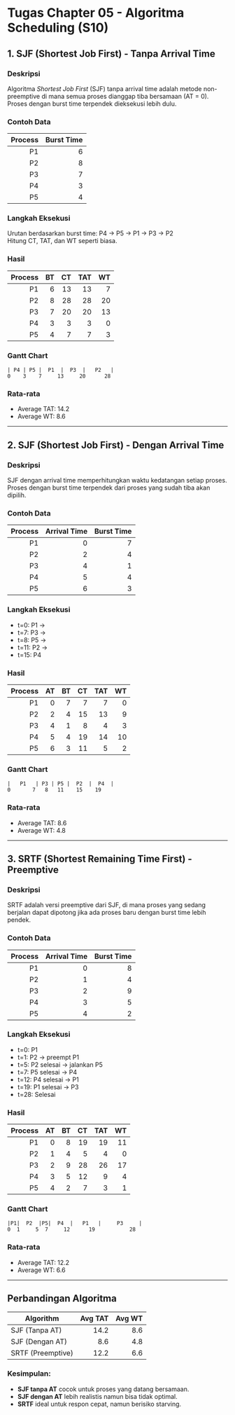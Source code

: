 
# Tugas Chapter 05 - Algoritma Scheduling (S10)

##  1. SJF (Shortest Job First) - Tanpa Arrival Time

###  Deskripsi
Algoritma *Shortest Job First* (SJF) tanpa arrival time adalah metode non-preemptive di mana semua proses dianggap tiba bersamaan (AT = 0). Proses dengan burst time terpendek dieksekusi lebih dulu.

###  Contoh Data
| Process | Burst Time |
|--------:|-----------:|
| P1      | 6          |
| P2      | 8          |
| P3      | 7          |
| P4      | 3          |
| P5      | 4          |

###  Langkah Eksekusi
Urutan berdasarkan burst time: P4 → P5 → P1 → P3 → P2  
Hitung CT, TAT, dan WT seperti biasa.

###  Hasil
| Process | BT | CT | TAT | WT |
|--------:|---:|---:|----:|---:|
| P1      | 6  | 13 | 13  | 7  |
| P2      | 8  | 28 | 28  | 20 |
| P3      | 7  | 20 | 20  | 13 |
| P4      | 3  | 3  | 3   | 0  |
| P5      | 4  | 7  | 7   | 3  |

###  Gantt Chart
```
| P4 | P5 |  P1  |  P3  |   P2   |
0    3    7     13     20      28
```

###  Rata-rata
-  Average TAT: 14.2  
-  Average WT: 8.6

---

##  2. SJF (Shortest Job First) - Dengan Arrival Time

###  Deskripsi
SJF dengan arrival time memperhitungkan waktu kedatangan setiap proses. Proses dengan burst time terpendek dari proses yang sudah tiba akan dipilih.

###  Contoh Data
| Process | Arrival Time | Burst Time |
|--------:|-------------:|-----------:|
| P1      | 0            | 7          |
| P2      | 2            | 4          |
| P3      | 4            | 1          |
| P4      | 5            | 4          |
| P5      | 6            | 3          |

###  Langkah Eksekusi
- t=0: P1 →  
- t=7: P3 →  
- t=8: P5 →  
- t=11: P2 →  
- t=15: P4

###  Hasil
| Process | AT | BT | CT | TAT | WT |
|--------:|---:|---:|---:|----:|---:|
| P1      | 0  | 7  | 7  | 7   | 0  |
| P2      | 2  | 4  | 15 | 13  | 9  |
| P3      | 4  | 1  | 8  | 4   | 3  |
| P4      | 5  | 4  | 19 | 14  | 10 |
| P5      | 6  | 3  | 11 | 5   | 2  |

###  Gantt Chart
```
|   P1   | P3 | P5 |  P2  |  P4  |
0       7   8   11    15    19
```

###  Rata-rata
-  Average TAT: 8.6  
-  Average WT: 4.8

---

##  3. SRTF (Shortest Remaining Time First) - Preemptive

###  Deskripsi
SRTF adalah versi preemptive dari SJF, di mana proses yang sedang berjalan dapat dipotong jika ada proses baru dengan burst time lebih pendek.

###  Contoh Data
| Process | Arrival Time | Burst Time |
|--------:|-------------:|-----------:|
| P1      | 0            | 8          |
| P2      | 1            | 4          |
| P3      | 2            | 9          |
| P4      | 3            | 5          |
| P5      | 4            | 2          |

###  Langkah Eksekusi
- t=0: P1  
- t=1: P2 → preempt P1  
- t=5: P2 selesai → jalankan P5  
- t=7: P5 selesai → P4  
- t=12: P4 selesai → P1  
- t=19: P1 selesai → P3  
- t=28: Selesai

###  Hasil
| Process | AT | BT | CT | TAT | WT |
|--------:|---:|---:|---:|----:|---:|
| P1      | 0  | 8  | 19 | 19  | 11 |
| P2      | 1  | 4  | 5  | 4   | 0  |
| P3      | 2  | 9  | 28 | 26  | 17 |
| P4      | 3  | 5  | 12 | 9   | 4  |
| P5      | 4  | 2  | 7  | 3   | 1  |

###  Gantt Chart
```
|P1|  P2  |P5|  P4  |   P1   |     P3     |
0  1     5  7     12      19           28
```

###  Rata-rata
-  Average TAT: 12.2  
-  Average WT: 6.6

---

##  Perbandingan Algoritma

| Algorithm         | Avg TAT | Avg WT |
|------------------|--------:|-------:|
| SJF (Tanpa AT)   | 14.2    | 8.6    |
| SJF (Dengan AT)  | 8.6     | 4.8    |
| SRTF (Preemptive)| 12.2    | 6.6    |

###  Kesimpulan:
- **SJF tanpa AT** cocok untuk proses yang datang bersamaan.
- **SJF dengan AT** lebih realistis namun bisa tidak optimal.
- **SRTF** ideal untuk respon cepat, namun berisiko starving.
